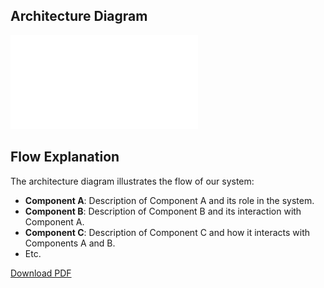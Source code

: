 ## Architecture Diagram

![Architecture Diagram](MunchArchitectureDiagram.pdf)

## Flow Explanation

The architecture diagram illustrates the flow of our system:

- **Component A**: Description of Component A and its role in the system.
- **Component B**: Description of Component B and its interaction with Component A.
- **Component C**: Description of Component C and how it interacts with Components A and B.
- Etc.

[Download PDF](MunchArchitectureDiagram.pdf)
